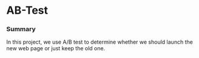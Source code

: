 # AB-Test

### Summary
In this project, we use A/B test to determine whether we should launch the new web page or just keep the old one.
